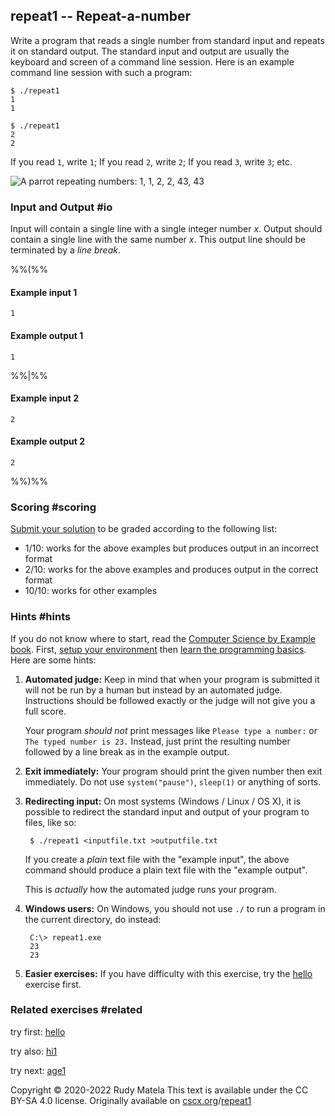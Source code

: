 repeat1 -- Repeat-a-number
--------------------------

Write a program that
reads a single number from standard input
and repeats it on standard output.
The standard input and output
are usually the keyboard and screen of a command line session.
Here is an example command line session with such a program:

	$ ./repeat1
	1
	1

	$ ./repeat1
	2
	2

If you read `1`, write `1`;
If you read `2`, write `2`;
If you read `3`, write `3`;
etc.

![A parrot repeating numbers: 1, 1, 2, 2, 43, 43](/parrot.svg)

### Input and Output  #io

Input will contain a single line with a single integer number _x_.
Output should contain a single line
with the same number _x_.
This output line should be terminated by a _line break_.


%%(%%

#### Example input 1

	1

#### Example output 1

	1

%%|%%

#### Example input 2

	2

#### Example output 2

	2

%%)%%


### Scoring  #scoring

[Submit your solution](/submit) to be graded according to the following list:

* 1/10: works for the above examples but produces output in an incorrect format
* 2/10: works for the above examples and produces output in the correct format
* 10/10: works for other examples


### Hints  #hints

[Computer Science by Example book]: https://cscx.org/book
[setup your environment]: https://cscx.org/setup
[learn the programming basics]: https://cscx.org/programming-basics

If you do not know where to start,
read the [Computer Science by Example book].
First,
[setup your environment] then
[learn the programming basics].
Here are some hints:

1. __Automated judge:__
	Keep in mind that when your program is submitted
	it will not be run by a human
	but instead by an automated judge.
	Instructions should be followed exactly
	or the judge will not give you a full score.

	Your program _should not_ print messages like
	`Please type a number:` or `The typed number is 23.`
	Instead, just print the resulting number
	followed by a line break
	as in the example output.

1. __Exit immediately:__
	Your program should print the given number then exit immediately.
	Do not use `system("pause")`, `sleep(1)` or anything of sorts.

1. __Redirecting input:__
	On most systems (Windows / Linux / OS X),
	it is possible to redirect the standard input and output
	of your program to files, like so:

		$ ./repeat1 <inputfile.txt >outputfile.txt

	If you create a _plain_ text file with the "example input",
	the above command should produce
	a plain text file with the "example output".

	This is _actually_ how the automated judge runs your program.

1. __Windows users:__
	On Windows, you should not use `./` to run a program in the current directory,
	do instead:

		C:\> repeat1.exe
		23
		23

1. __Easier exercises:__
	If you have difficulty with this exercise,
	try the [hello](/hello) exercise first.


### Related exercises  #related

try first: [hello](/hello)

try also: [hi1](/hi1)

try next: [age1](/age1)


Copyright © 2020-2022  Rudy Matela
This text is available under the CC BY-SA 4.0 license.
Originally available on [cscx.org](https://cscx.org)/[repeat1](https://cscx.org/repeat1)
